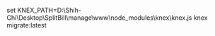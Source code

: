 set KNEX_PATH=D:\Shih-Chi\Desktop\SplitBill\manage\www\node_modules\knex\knex.js
knex migrate:latest